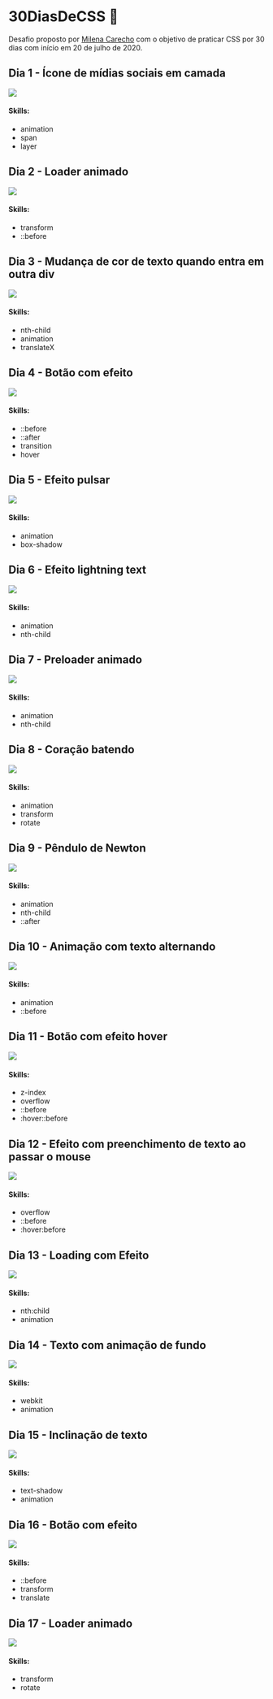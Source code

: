 # 30DiasDeCSS :rocket:

Desafio proposto por [Milena Carecho](https://github.com/MilenaCarecho) com o objetivo de praticar CSS por 30 dias com início em 20 de julho de 2020.

## Dia 1 - Ícone de mídias sociais em camada

![](/demo/day1.gif)

#### Skills:
- animation
- span 
- layer

## Dia 2 - Loader animado

![](/demo/day2.gif)

#### Skills:
- transform
- ::before

## Dia 3 - Mudança de cor de texto quando entra em outra div

![](/demo/day3.gif)

#### Skills:
- nth-child
- animation
- translateX

## Dia 4 - Botão com efeito

![](/demo/day4.gif)

#### Skills:
- ::before
- ::after
- transition
- hover

## Dia 5 - Efeito pulsar

![](/demo/day5.gif)

#### Skills:
- animation
- box-shadow

## Dia 6 - Efeito lightning text

![](/demo/day6.gif)

#### Skills:
- animation
- nth-child

## Dia 7 - Preloader animado

![](/demo/day7.gif)

#### Skills:
- animation
- nth-child

## Dia 8 - Coração batendo

![](/demo/day8.gif)

#### Skills:
- animation
- transform
- rotate

## Dia 9 - Pêndulo de Newton

![](/demo/day9.gif)

#### Skills:
- animation
- nth-child
- ::after

## Dia 10 - Animação com texto alternando

![](/demo/day10.gif)

#### Skills:
- animation
- ::before

## Dia 11 - Botão com efeito hover

![](/demo/day11.gif)

#### Skills:
- z-index
- overflow
- ::before
- :hover::before

## Dia 12 - Efeito com preenchimento de texto ao passar o mouse

![](/demo/day12.gif)

#### Skills:
- overflow
- ::before
- :hover:before

## Dia 13 - Loading com Efeito

![](/demo/day13.gif)

#### Skills:
- nth:child
- animation

## Dia 14 - Texto com animação de fundo

![](/demo/day14.gif)

#### Skills:
- webkit
- animation

## Dia 15 - Inclinação de texto

![](/demo/day15.gif)

#### Skills:
- text-shadow
- animation

## Dia 16 - Botão com efeito

![](/demo/day16.gif)

#### Skills:
- ::before
- transform
- translate

## Dia 17 - Loader animado

![](/demo/day17.gif)

#### Skills:
- transform
- rotate
